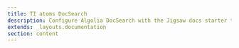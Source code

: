```yaml
---
title: TI atoms DocSearch
description: Configure Algolia DocSearch with the Jigsaw docs starter template
extends: _layouts.documentation
section: content
---
```

